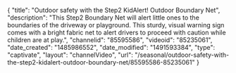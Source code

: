 {
    "title": "Outdoor safety with the Step2 KidAlert! Outdoor Boundary Net",
    "description": "This Step2 Boundary Net will alert little ones to the boundaries of the driveway or playground. This sturdy, visual warning sign comes with a bright fabric net to alert drivers to proceed with caution while children are at play.",
    "channelid": "85595586",
    "videoid": "85235061",
    "date_created": "1485986552",
    "date_modified": "1491593384",
    "type": "captivate",
    "layout": "channelVideo",
    "url": "\/seasonal\/outdoor-safety-with-the-step2-kidalert-outdoor-boundary-net\/85595586-85235061"
}